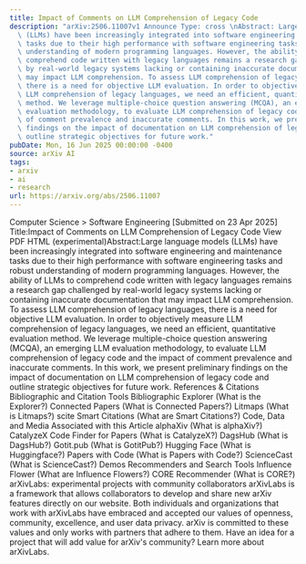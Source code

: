 ```yaml
---
title: Impact of Comments on LLM Comprehension of Legacy Code
description: "arXiv:2506.11007v1 Announce Type: cross \nAbstract: Large language models\
  \ (LLMs) have been increasingly integrated into software engineering and maintenance\
  \ tasks due to their high performance with software engineering tasks and robust\
  \ understanding of modern programming languages. However, the ability of LLMs to\
  \ comprehend code written with legacy languages remains a research gap challenged\
  \ by real-world legacy systems lacking or containing inaccurate documentation that\
  \ may impact LLM comprehension. To assess LLM comprehension of legacy languages,\
  \ there is a need for objective LLM evaluation. In order to objectively measure\
  \ LLM comprehension of legacy languages, we need an efficient, quantitative evaluation\
  \ method. We leverage multiple-choice question answering (MCQA), an emerging LLM\
  \ evaluation methodology, to evaluate LLM comprehension of legacy code and the impact\
  \ of comment prevalence and inaccurate comments. In this work, we present preliminary\
  \ findings on the impact of documentation on LLM comprehension of legacy code and\
  \ outline strategic objectives for future work."
pubDate: Mon, 16 Jun 2025 00:00:00 -0400
source: arXiv AI
tags:
- arxiv
- ai
- research
url: https://arxiv.org/abs/2506.11007
---
```


Computer Science > Software Engineering
[Submitted on 23 Apr 2025]
Title:Impact of Comments on LLM Comprehension of Legacy Code
View PDF HTML (experimental)Abstract:Large language models (LLMs) have been increasingly integrated into software engineering and maintenance tasks due to their high performance with software engineering tasks and robust understanding of modern programming languages. However, the ability of LLMs to comprehend code written with legacy languages remains a research gap challenged by real-world legacy systems lacking or containing inaccurate documentation that may impact LLM comprehension. To assess LLM comprehension of legacy languages, there is a need for objective LLM evaluation. In order to objectively measure LLM comprehension of legacy languages, we need an efficient, quantitative evaluation method. We leverage multiple-choice question answering (MCQA), an emerging LLM evaluation methodology, to evaluate LLM comprehension of legacy code and the impact of comment prevalence and inaccurate comments. In this work, we present preliminary findings on the impact of documentation on LLM comprehension of legacy code and outline strategic objectives for future work.
References & Citations
Bibliographic and Citation Tools
Bibliographic Explorer (What is the Explorer?)
Connected Papers (What is Connected Papers?)
Litmaps (What is Litmaps?)
scite Smart Citations (What are Smart Citations?)
Code, Data and Media Associated with this Article
alphaXiv (What is alphaXiv?)
CatalyzeX Code Finder for Papers (What is CatalyzeX?)
DagsHub (What is DagsHub?)
Gotit.pub (What is GotitPub?)
Hugging Face (What is Huggingface?)
Papers with Code (What is Papers with Code?)
ScienceCast (What is ScienceCast?)
Demos
Recommenders and Search Tools
Influence Flower (What are Influence Flowers?)
CORE Recommender (What is CORE?)
arXivLabs: experimental projects with community collaborators
arXivLabs is a framework that allows collaborators to develop and share new arXiv features directly on our website.
Both individuals and organizations that work with arXivLabs have embraced and accepted our values of openness, community, excellence, and user data privacy. arXiv is committed to these values and only works with partners that adhere to them.
Have an idea for a project that will add value for arXiv's community? Learn more about arXivLabs.
